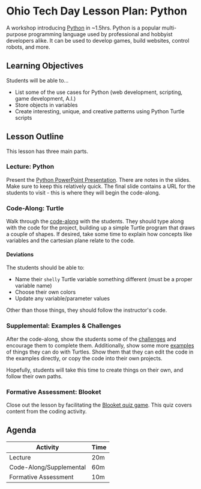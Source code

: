 # Ohio Tech Day Lesson Plan: Python
A workshop introducing [Python](https://www.python.org/) in ~1.5hrs. Python is a popular multi-purpose programming language used by professional and hobbyist developers alike. It can be used to develop games, build websites, control robots, and more.

## Learning Objectives
Students will be able to...

- List some of the use cases for Python (web development, scripting, game development, A.I.)
- Store objects in variables
- Create interesting, unique, and creative patterns using Python Turtle scripts

## Lesson Outline
This lesson has three main parts.

### Lecture: Python
Present the [Python PowerPoint Presentation](ProgrammingWithPython.pptx). There are notes in the slides. Make sure to keep this relatively quick. The final slide contains a URL for the students to visit - this is where they will begin the code-along.

### Code-Along: Turtle
Walk through the [code-along](TurtleCodeAlong.md) with the students. They should type along with the code for the project, building up a simple Turtle program that draws a couple of shapes. If desired, take some time to explain how concepts like variables and the cartesian plane relate to the code.

#### Deviations
The students should be able to:

- Name their `shelly` Turtle variable something different (must be a proper variable name)
- Choose their own colors
- Update any variable/parameter values

Other than those things, they should follow the instructor's code.

### Supplemental: Examples & Challenges
After the code-along, show the students some of the [challenges](TurtleChallenges.md) and encourage them to complete them. Additionally, show some more [examples](TurtleExamples.md) of things they can do with Turtles. Show them that they can edit the code in the examples directly, or copy the code into their own projects.

Hopefully, students will take this time to create things on their own, and follow their own paths.

### Formative Assessment: Blooket
Close out the lesson by facilitating the [Blooket quiz game](https://dashboard.blooket.com/set/6411d319d61ef3b555495ea5). This quiz covers content from the coding activity.

## Agenda

| Activity | Time |
|-|-|
| Lecture | 20m |
| Code-Along/Supplemental | 60m |
| Formative Assessment | 10m |
